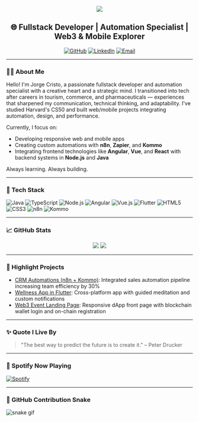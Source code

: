 <!-- Banner Animado -->
<p align="center">
  <img src="https://capsule-render.vercel.app/api?text=Hi%20👋%20I'm%20Jorge%20Cristo!&animation=fadeIn&type=waving&color=0:1F4F4F,100:00CED1&height=100"/>
</p>

<!-- Saudações -->
<h2 align="center">🌐 Fullstack Developer | Automation Specialist | Web3 & Mobile Explorer</h2>

<p align="center">
  <a href="https://github.com/jorgecristo"><img src="https://img.shields.io/github/followers/jorgecristo?label=Followers&style=social" alt="GitHub"></a>
  <a href="https://linkedin.com/in/jorgecristo"><img src="https://img.shields.io/badge/LinkedIn-Profile-0A66C2?style=flat&logo=linkedin" alt="LinkedIn"></a>
  <a href="mailto:jorgecristo@example.com"><img src="https://img.shields.io/badge/Email-Contact%20Me-D14836?style=flat&logo=gmail&logoColor=white" alt="Email"></a>
</p>

---

### 👨‍💻 About Me

Hello! I'm Jorge Cristo, a passionate fullstack developer and automation specialist with a creative heart and a strategic mind. I transitioned into tech after careers in tourism, commerce, and pharmaceuticals — experiences that sharpened my communication, technical thinking, and adaptability. I've studied Harvard's CS50 and built web/mobile projects integrating automation, design, and performance.

Currently, I focus on:
- Developing responsive web and mobile apps
- Creating custom automations with **n8n**, **Zapier**, and **Kommo**
- Integrating frontend technologies like **Angular**, **Vue**, and **React** with backend systems in **Node.js** and **Java**

Always learning. Always building.

---

### 🧠 Tech Stack

![Java](https://img.shields.io/badge/Java-1F4F4F?style=for-the-badge&logo=java&logoColor=white)
![TypeScript](https://img.shields.io/badge/TypeScript-00CED1?style=for-the-badge&logo=typescript&logoColor=white)
![Node.js](https://img.shields.io/badge/Node.js-3CB371?style=for-the-badge&logo=nodedotjs&logoColor=white)
![Angular](https://img.shields.io/badge/Angular-DD0031?style=for-the-badge&logo=angular&logoColor=white)
![Vue.js](https://img.shields.io/badge/Vue.js-35495E?style=for-the-badge&logo=vue.js&logoColor=4FC08D)
![Flutter](https://img.shields.io/badge/Flutter-02569B?style=for-the-badge&logo=flutter&logoColor=white)
![HTML5](https://img.shields.io/badge/HTML5-E34F26?style=for-the-badge&logo=html5&logoColor=white)
![CSS3](https://img.shields.io/badge/CSS3-1572B6?style=for-the-badge&logo=css3&logoColor=white)
![n8n](https://img.shields.io/badge/n8n-A6E3E9?style=for-the-badge&logo=data:image/svg+xml;base64,...)
![Kommo](https://img.shields.io/badge/Kommo-AFEEEE?style=for-the-badge)

---

### 📈 GitHub Stats

<p align="center">
  <img src="https://github-readme-stats.vercel.app/api?username=jorgecristo&show_icons=true&theme=radical" />
  <img src="https://streak-stats.demolab.com/?user=jorgecristo&theme=radical" />
</p>

---

### 🔧 Highlight Projects

- [CRM Automations (n8n + Kommo)](https://github.com/jorgecristo/crm-automations): Integrated sales automation pipeline increasing team efficiency by 30%
- [Wellness App in Flutter](https://github.com/jorgecristo/wellness-app): Cross-platform app with guided meditation and custom notifications
- [Web3 Event Landing Page](https://github.com/jorgecristo/web3-landing): Responsive dApp front page with blockchain wallet login and on-chain registration

---

### ✨ Quote I Live By

> "The best way to predict the future is to create it." – Peter Drucker

---

### 🧪 Spotify Now Playing

[![Spotify](https://novatorem.vercel.app/api/spotify)](https://open.spotify.com/user/spotify)

---

### 🐍 GitHub Contribution Snake

![snake gif](https://github.com/jorgecristo/jorgecristo/blob/output/github-contribution-grid-snake.svg)
